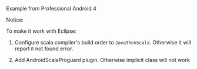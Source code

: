 Example from Professional Android 4

Notice:

To make it work with Eclipse:

1. Configure scala compiler's build order to `JavaThenScala`.
Otherwise it will report `R` not found error.

2. Add AndroidScalaProguard plugin. Otherwise implicit class will not work

